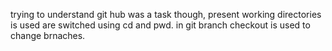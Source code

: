 trying to understand git hub was a task though, present working directories is used are switched using cd and pwd. in git branch checkout is used to change brnaches.
